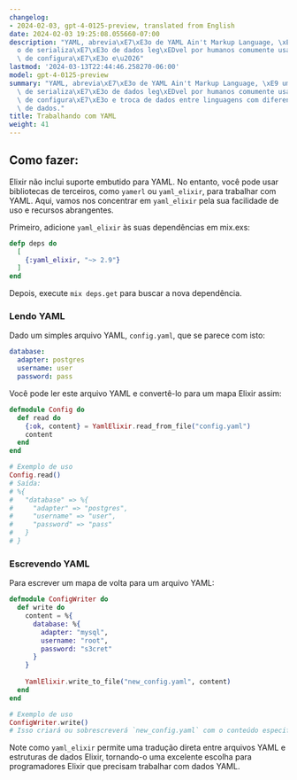 ```yaml
---
changelog:
- 2024-02-03, gpt-4-0125-preview, translated from English
date: 2024-02-03 19:25:08.055660-07:00
description: "YAML, abrevia\xE7\xE3o de YAML Ain't Markup Language, \xE9 um padr\xE3\
  o de serializa\xE7\xE3o de dados leg\xEDvel por humanos comumente usado para arquivos\
  \ de configura\xE7\xE3o e\u2026"
lastmod: '2024-03-13T22:44:46.258270-06:00'
model: gpt-4-0125-preview
summary: "YAML, abrevia\xE7\xE3o de YAML Ain't Markup Language, \xE9 um padr\xE3o\
  \ de serializa\xE7\xE3o de dados leg\xEDvel por humanos comumente usado para arquivos\
  \ de configura\xE7\xE3o e troca de dados entre linguagens com diferentes estruturas\
  \ de dados."
title: Trabalhando com YAML
weight: 41
---
```


## Como fazer:
Elixir não inclui suporte embutido para YAML. No entanto, você pode usar bibliotecas de terceiros, como `yamerl` ou `yaml_elixir`, para trabalhar com YAML. Aqui, vamos nos concentrar em `yaml_elixir` pela sua facilidade de uso e recursos abrangentes.

Primeiro, adicione `yaml_elixir` às suas dependências em mix.exs:

```elixir
defp deps do
  [
    {:yaml_elixir, "~> 2.9"}
  ]
end
```

Depois, execute `mix deps.get` para buscar a nova dependência.

### Lendo YAML
Dado um simples arquivo YAML, `config.yaml`, que se parece com isto:

```yaml
database:
  adapter: postgres
  username: user
  password: pass
```

Você pode ler este arquivo YAML e convertê-lo para um mapa Elixir assim:

```elixir
defmodule Config do
  def read do
    {:ok, content} = YamlElixir.read_from_file("config.yaml")
    content
  end
end

# Exemplo de uso
Config.read()
# Saída: 
# %{
#   "database" => %{
#     "adapter" => "postgres",
#     "username" => "user",
#     "password" => "pass"
#   }
# }
```

### Escrevendo YAML
Para escrever um mapa de volta para um arquivo YAML:

```elixir
defmodule ConfigWriter do
  def write do
    content = %{
      database: %{
        adapter: "mysql",
        username: "root",
        password: "s3cret"
      }
    }
    
    YamlElixir.write_to_file("new_config.yaml", content)
  end
end

# Exemplo de uso
ConfigWriter.write()
# Isso criará ou sobrescreverá `new_config.yaml` com o conteúdo especificado
```

Note como `yaml_elixir` permite uma tradução direta entre arquivos YAML e estruturas de dados Elixir, tornando-o uma excelente escolha para programadores Elixir que precisam trabalhar com dados YAML.
